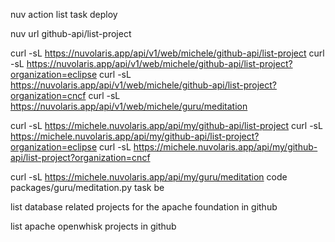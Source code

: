 nuv action list
task deploy

nuv url github-api/list-project

curl -sL https://nuvolaris.app/api/v1/web/michele/github-api/list-project
curl -sL https://nuvolaris.app/api/v1/web/michele/github-api/list-project?organization=eclipse
curl -sL https://nuvolaris.app/api/v1/web/michele/github-api/list-project?organization=cncf
curl -sL https://nuvolaris.app/api/v1/web/michele/guru/meditation

curl -sL https://michele.nuvolaris.app/api/my/github-api/list-project
curl -sL https://michele.nuvolaris.app/api/my/github-api/list-project?organization=eclipse
curl -sL https://michele.nuvolaris.app/api/my/github-api/list-project?organization=cncf

curl -sL https://michele.nuvolaris.app/api/my/guru/meditation
code  packages/guru/meditation.py
task be



list database related projects for the apache foundation  in github


list apache openwhisk projects in github
